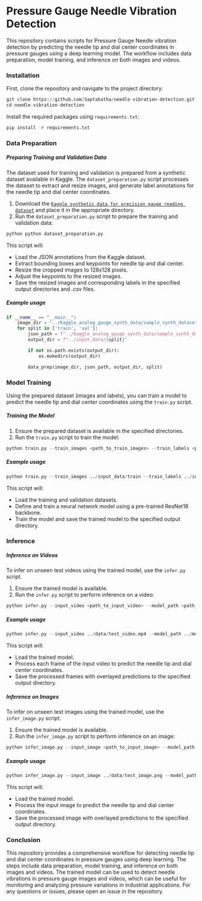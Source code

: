 # Pressure Gauge Needle Vibration Detection

This repository contains scripts for Pressure Gauge Needle vibration detection by predicting the needle tip and dial center coordinates in pressure gauges using a deep learning model. The workflow includes data preparation, model training, and inference on both images and videos.


### Installation <a name="install"></a>
First, clone the repository and navigate to the project directory:
```python
git clone https://github.com/Saptakatha/needle-vibration-detection.git
cd needle-vibration-detection
```

Install the required packages using ```requirements.txt```:
```python
pip install -r requirements.txt
```

### Data Preparation <a name="prepare_data"></a>
##### Preparing Training and Validation Data
The dataset used for training and validation is prepared from a synthetic dataset available in Kaggle. The `dataset_preparation.py` script processes the dataset to extract and resize images, and generate label annotations for the needle tip and dial center coordinates.

1. Download the [`Kaggle synthetic data for precision gauge reading dataset`](https://www.kaggle.com/datasets/endava/synthetic-data-for-precision-gauge-reading/data) and place it in the appropriate directory.
2. Run the `dataset_preparation.py` script to prepare the training and validation data:
```python
python python dataset_preparation.py
```

This script will:
+ Load the JSON annotations from the Kaggle dataset.
+ Extract bounding boxes and keypoints for needle tip and dial center.
+ Resize the cropped images to 128x128 pixels.
+ Adjust the keypoints to the resized images.
+ Save the resized images and corresponding labels in the specified output directories and .csv files.

##### Example usage
```python
if __name__ == "__main__":
    image_dir = "../Kaggle_analog_gauge_synth_data/sample_synth_datasets/ds5.0/data"
    for split in ['train', 'val']:
        json_path = f"../Kaggle_analog_gauge_synth_data/sample_synth_datasets/ds5.0/{split}__kpts_coco.json"
        output_dir = f"../input_data/{split}"

        if not os.path.exists(output_dir):
            os.makedirs(output_dir)

        data_prep(image_dir, json_path, output_dir, split)
```

### Model Training <a name="train_model"></a>
Using the prepared dataset (images and labels), you can train a model to predict the needle tip and dial center coordinates using the `train.py` script.

##### Training the Model
1. Ensure the prepared dataset is available in the specified directories.
2. Run the `train.py` script to train the model:

```python
python train.py --train_images <path_to_train_images> --train_labels <path_to_train_labels.csv> --val_images <path_to_val_images> --val_labels <path_to_val_labels.csv> --output_model_dir <path_to_save_trained_model>
```

##### Example usage
```python
python train.py --train_images ../input_data/train --train_labels ../input_data/train/train_annotations.csv --val_images ../input_data/val --val_labels ../input_data/val/val_annotations.csv --output_model_dir ../models
```

This script will:

+ Load the training and validation datasets.
+ Define and train a neural network model using a pre-trained ResNet18 backbone.
+ Train the model and save the trained model to the specified output directory.


### Inference <a name="infer_model"></a>

##### Inference on Videos
To infer on unseen test videos using the trained model, use the `infer.py` script.

1. Ensure the trained model is available.
2. Run the `infer.py` script to perform inference on a video:

```python
python infer.py --input_video <path_to_input_video> --model_path <path_to_trained_model> --output_dir <path_to_save_output_frames>
```

##### Example usage
```python
python infer.py --input_video ../data/test_video.mp4 --model_path ../models/gauge_model.pth --output_dir ../output_data/test_video
```

This script will:
+ Load the trained model.
+ Process each frame of the input video to predict the needle tip and dial center coordinates.
+ Save the processed frames with overlayed predictions to the specified output directory.


##### Inference on Images
To infer on unseen test images using the trained model, use the `infer_image.py` script.

1. Ensure the trained model is available.
2. Run the `infer_image.py` script to perform inference on an image:

```python
python infer_image.py --input_image <path_to_input_image> --model_path <path_to_trained_model> --output_dir <path_to_save_output_image>
``` 

##### Example usage
```python
python infer_image.py --input_image ../data/test_image.png --model_path ../models/gauge_model.pth --output_dir ../output_images
```

This script will:   
+ Load the trained model.
+ Process the input image to predict the needle tip and dial center coordinates.
+ Save the processed image with overlayed predictions to the specified output directory.


### Conclusion <a name="conclusion"></a>
This repository provides a comprehensive workflow for detecting needle tip and dial center coordinates in pressure gauges using deep learning. The steps include data preparation, model training, and inference on both images and videos. The trained model can be used to detect needle vibrations in pressure gauge images and videos, which can be useful for monitoring and analyzing pressure variations in industrial applications. For any questions or issues, please open an issue in the repository.